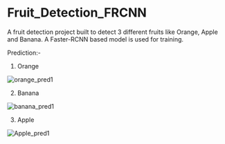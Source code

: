 # Fruit_Detection_FRCNN
A fruit detection project built to detect 3 different fruits like Orange, Apple and Banana. A Faster-RCNN based model is used for training.

Prediction:-
1. Orange

![orange_pred1](https://user-images.githubusercontent.com/98344033/196002279-f2fe7cf6-9e5c-4fb2-a6bf-0d90a3edd788.png)

2. Banana

![banana_pred1](https://user-images.githubusercontent.com/98344033/196002284-c7b9bafb-7873-4fb0-b8b6-beaa8b801d9b.png)

3. Apple

![Apple_pred1](https://user-images.githubusercontent.com/98344033/196002303-24283855-105e-4a36-a53d-2763d081eee5.png)
